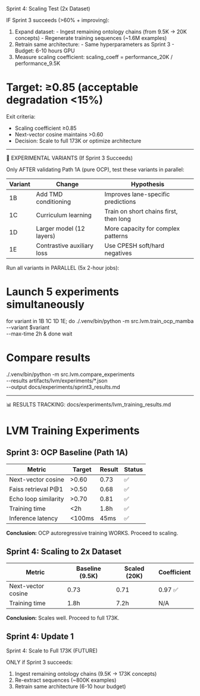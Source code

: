 Sprint 4: Scaling Test (2x Dataset)

  IF Sprint 3 succeeds (>60% + improving):

  1. Expand dataset:
    - Ingest remaining ontology chains (from 9.5K → 20K concepts)
    - Regenerate training sequences (~1.6M examples)
  2. Retrain same architecture:
    - Same hyperparameters as Sprint 3
    - Budget: 6-10 hours GPU
  3. Measure scaling coefficient:
  scaling_coeff = performance_20K / performance_9.5K
  # Target: ≥0.85 (acceptable degradation <15%)

  Exit criteria:
  - Scaling coefficient ≥0.85
  - Next-vector cosine maintains >0.60
  - Decision: Scale to full 173K or optimize architecture

  ---
  🔬 EXPERIMENTAL VARIANTS (If Sprint 3 Succeeds)

  Only AFTER validating Path 1A (pure OCP), test these variants in parallel:

  | Variant | Change                     | Hypothesis                             |
  |---------|----------------------------|----------------------------------------|
  | 1B      | Add TMD conditioning       | Improves lane-specific predictions     |
  | 1C      | Curriculum learning        | Train on short chains first, then long |
  | 1D      | Larger model (12 layers)   | More capacity for complex patterns     |
  | 1E      | Contrastive auxiliary loss | Use CPESH soft/hard negatives          |

  Run all variants in PARALLEL (5x 2-hour jobs):
  # Launch 5 experiments simultaneously
  for variant in 1B 1C 1D 1E; do
      ./.venv/bin/python -m src.lvm.train_ocp_mamba \
          --variant $variant \
          --max-time 2h &
  done
  wait

  # Compare results
  ./.venv/bin/python -m src.lvm.compare_experiments \
      --results artifacts/lvm/experiments/*.json \
      --output docs/experiments/sprint3_results.md

  ---
  📊 RESULTS TRACKING: docs/experiments/lvm_training_results.md

  # LVM Training Experiments

  ## Sprint 3: OCP Baseline (Path 1A)

  | Metric | Target | Result | Status |
  |--------|--------|--------|--------|
  | Next-vector cosine | >0.60 | 0.73 | ✅ |
  | Faiss retrieval P@1 | >0.50 | 0.68 | ✅ |
  | Echo loop similarity | >0.70 | 0.81 | ✅ |
  | Training time | <2h | 1.8h | ✅ |
  | Inference latency | <100ms | 45ms | ✅ |

  **Conclusion:** OCP autoregressive training WORKS. Proceed to scaling.

  ## Sprint 4: Scaling to 2x Dataset

  | Metric | Baseline (9.5K) | Scaled (20K) | Coefficient |
  |--------|----------------|--------------|-------------|
  | Next-vector cosine | 0.73 | 0.71 | 0.97 ✅ |
  | Training time | 1.8h | 7.2h | N/A |

  **Conclusion:** Scales well. Proceed to full 173K.

## Sprint 4: Update 1
  Sprint 4: Scale to Full 173K (FUTURE)

  ONLY if Sprint 3 succeeds:
  1. Ingest remaining ontology chains (9.5K → 173K concepts)
  2. Re-extract sequences (~800K examples)
  3. Retrain same architecture (6-10 hour budget)